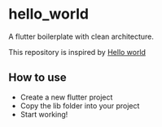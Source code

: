 # hello_world

A flutter boilerplate with clean architecture.

This repository is inspired by [Hello world](https://github.com/shafayathossain/helloworld)

## How to use

- Create a new flutter project
- Copy the lib folder into your project
- Start working!